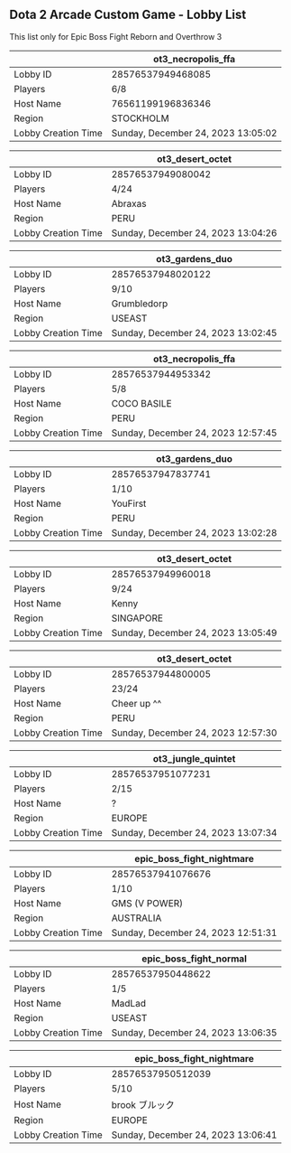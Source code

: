 ## Dota 2 Arcade Custom Game - Lobby List

This list only for Epic Boss Fight Reborn and Overthrow 3

|  | ot3_necropolis_ffa |
| ------ | ------ |
| Lobby ID | 28576537949468085 |
| Players | 6/8 |
| Host Name | 76561199196836346 |
| Region | STOCKHOLM |
| Lobby Creation Time | Sunday, December 24, 2023 13:05:02 |


|  | ot3_desert_octet |
| ------ | ------ |
| Lobby ID | 28576537949080042 |
| Players | 4/24 |
| Host Name | Abraxas |
| Region | PERU |
| Lobby Creation Time | Sunday, December 24, 2023 13:04:26 |


|  | ot3_gardens_duo |
| ------ | ------ |
| Lobby ID | 28576537948020122 |
| Players | 9/10 |
| Host Name | Grumbledorp |
| Region | USEAST |
| Lobby Creation Time | Sunday, December 24, 2023 13:02:45 |


|  | ot3_necropolis_ffa |
| ------ | ------ |
| Lobby ID | 28576537944953342 |
| Players | 5/8 |
| Host Name | COCO BASILE |
| Region | PERU |
| Lobby Creation Time | Sunday, December 24, 2023 12:57:45 |


|  | ot3_gardens_duo |
| ------ | ------ |
| Lobby ID | 28576537947837741 |
| Players | 1/10 |
| Host Name | YouFirst |
| Region | PERU |
| Lobby Creation Time | Sunday, December 24, 2023 13:02:28 |


|  | ot3_desert_octet |
| ------ | ------ |
| Lobby ID | 28576537949960018 |
| Players | 9/24 |
| Host Name | Kenny |
| Region | SINGAPORE |
| Lobby Creation Time | Sunday, December 24, 2023 13:05:49 |


|  | ot3_desert_octet |
| ------ | ------ |
| Lobby ID | 28576537944800005 |
| Players | 23/24 |
| Host Name | Cheer up ^^ |
| Region | PERU |
| Lobby Creation Time | Sunday, December 24, 2023 12:57:30 |


|  | ot3_jungle_quintet |
| ------ | ------ |
| Lobby ID | 28576537951077231 |
| Players | 2/15 |
| Host Name | ? |
| Region | EUROPE |
| Lobby Creation Time | Sunday, December 24, 2023 13:07:34 |


|  | epic_boss_fight_nightmare |
| ------ | ------ |
| Lobby ID | 28576537941076676 |
| Players | 1/10 |
| Host Name | GMS (V POWER) |
| Region | AUSTRALIA |
| Lobby Creation Time | Sunday, December 24, 2023 12:51:31 |


|  | epic_boss_fight_normal |
| ------ | ------ |
| Lobby ID | 28576537950448622 |
| Players | 1/5 |
| Host Name | MadLad |
| Region | USEAST |
| Lobby Creation Time | Sunday, December 24, 2023 13:06:35 |


|  | epic_boss_fight_nightmare |
| ------ | ------ |
| Lobby ID | 28576537950512039 |
| Players | 5/10 |
| Host Name | brook ブルック |
| Region | EUROPE |
| Lobby Creation Time | Sunday, December 24, 2023 13:06:41 |


